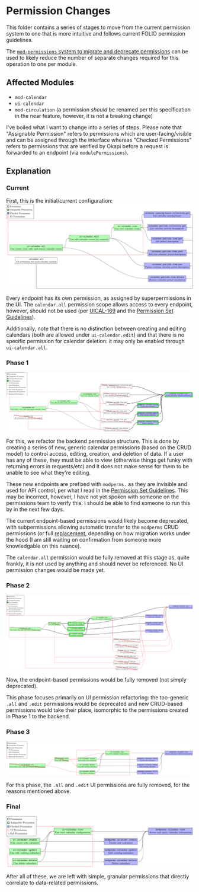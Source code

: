 # Permission Changes

This folder contains a series of stages to move from the current permission system to one that is
more intuitive and follows current FOLIO permission guidelines.

The
[`mod-permissions` system to migrate and deprecate permissions](https://wiki.folio.org/display/DD/Migration+of+Static+Permissions+Upon+Upgrade#MigrationofStaticPermissionsUponUpgrade-ChangestoOKAPI)
can be used to likely reduce the number of separate changes required for this operation to one per
module.

## Affected Modules

- `mod-calendar`
- `ui-calendar`
- `mod-circulation` (a permission _should_ be renamed per this specification in the near feature,
  however, it is not a breaking change)

I've boiled what I want to change into a series of steps. Please note that "Assignable Permission"
refers to permissions which are user-facing/visible and can be assigned through the interface
whereas "Checked Permissions" refers to permissions that are verified by Okapi before a request is
forwarded to an endpoint (via `modulePermissions`).

## Explanation

### Current

First, this is the initial/current configuration:
![img](https://raw.githubusercontent.com/ualibweb/ua-folio-docs/main/docs/mod-calendar-2.0-changes/permissions/current.png)

Every endpoint has its own permission, as assigned by superpermissions in the UI. The `calendar.all`
permission scope allows access to every endpoint, however, should not be used (per
[UICAL-169](https://issues.folio.org/projects/UICAL/issues/UICAL-169?filter=allopenissues) and the
[Permission Set Guidelines](https://wiki.folio.org/display/DD/Permission+Set+Guidelines#PermissionSetGuidelines-Using*.allPermissions)).

Additionally, note that there is no distinction between creating and editing calendars (both are
allowed under `ui-calendar.edit`) and that there is no specific permission for calendar deletion: it
may only be enabled through `ui-calendar.all`.

### Phase 1

![img](https://raw.githubusercontent.com/ualibweb/ua-folio-docs/main/docs/mod-calendar-2.0-changes/permissions/proposed-intermediate-1.png)

For this, we refactor the backend permission structure. This is done by creating a series of new,
generic calendar permissions (based on the CRUD model) to control access, editing, creation, and
deletion of data. If a user has any of these, they must be able to view (otherwise things get funky
with returning errors in requests/etc) and it does not make sense for them to be unable to see what
they're editing.

These new endpoints are prefixed with `modperms.` as they are invisible and used for API control,
per what I read in the
[Permission Set Guidelines](https://wiki.folio.org/display/DD/Permission+Set+Guidelines). This may
be incorrect, however, I have not yet spoken with someone on the permissions team to verify this. I
should be able to find someone to run this by in the next few days.

The current endpoint-based permissions would likely become deprecated, with subpermissions allowing
automatic transfer to the `modperms` CRUD permissions (or full
[replacement](https://wiki.folio.org/display/DD/Migration+of+Static+Permissions+Upon+Upgrade),
depending on how migration works under the hood (I am still waiting on confirmation from someone
more knowledgable on this nuance).

The `calendar.all` permission would be fully removed at this stage as, quite frankly, it is not used
by anything and should never be referenced. No UI permission changes would be made yet.

### Phase 2

![img](https://raw.githubusercontent.com/ualibweb/ua-folio-docs/main/docs/mod-calendar-2.0-changes/permissions/proposed-intermediate-2.png)

Now, the endpoint-based permissions would be fully removed (not simply deprecated).

This phase focuses primarily on UI permission refactoring: the too-generic `.all` and `.edit`
permissions would be deprecated and new CRUD-based permissions would take their place, isomorphic to
the permissions created in Phase 1 to the backend.

### Phase 3

![img](https://raw.githubusercontent.com/ualibweb/ua-folio-docs/main/docs/mod-calendar-2.0-changes/permissions/proposed-intermediate-3.png)

For this phase, the `.all` and `.edit` UI permissions are fully removed, for the reasons mentioned
above.

### Final

![img](https://raw.githubusercontent.com/ualibweb/ua-folio-docs/main/docs/mod-calendar-2.0-changes/permissions/final.png)

After all of these, we are left with simple, granular permissions that directly correlate to
data-related permissions.
